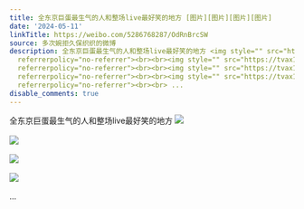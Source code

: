 ```yaml
---
title: 全东京巨蛋最生气的人和整场live最好笑的地方 [图片][图片][图片][图片]
date: '2024-05-11'
linkTitle: https://weibo.com/5286768287/OdRnBrcSW
source: 多次婉拒久保织织的微博
description: 全东京巨蛋最生气的人和整场live最好笑的地方 <img style="" src="https://tvax1.sinaimg.cn/large/005LMJWfgy1hpm5c73xfgj314w0n043e.jpg"
  referrerpolicy="no-referrer"><br><br><img style="" src="https://tvax1.sinaimg.cn/large/005LMJWfgy1hpm5cmo4kfj314w0n0n1b.jpg"
  referrerpolicy="no-referrer"><br><br><img style="" src="https://tvax1.sinaimg.cn/large/005LMJWfgy1hpm5c5sjjej314w0n0797.jpg"
  referrerpolicy="no-referrer"><br><br><img style="" src="https://tvax1.sinaimg.cn/large/005LMJWfgy1hpm5c6m0i1j314w0n043e.jpg"
  referrerpolicy="no-referrer"><br><br> ...
disable_comments: true
---
```

全东京巨蛋最生气的人和整场live最好笑的地方 <img style="" src="https://tvax1.sinaimg.cn/large/005LMJWfgy1hpm5c73xfgj314w0n043e.jpg" referrerpolicy="no-referrer"><br><br><img style="" src="https://tvax1.sinaimg.cn/large/005LMJWfgy1hpm5cmo4kfj314w0n0n1b.jpg" referrerpolicy="no-referrer"><br><br><img style="" src="https://tvax1.sinaimg.cn/large/005LMJWfgy1hpm5c5sjjej314w0n0797.jpg" referrerpolicy="no-referrer"><br><br><img style="" src="https://tvax1.sinaimg.cn/large/005LMJWfgy1hpm5c6m0i1j314w0n043e.jpg" referrerpolicy="no-referrer"><br><br> ...
